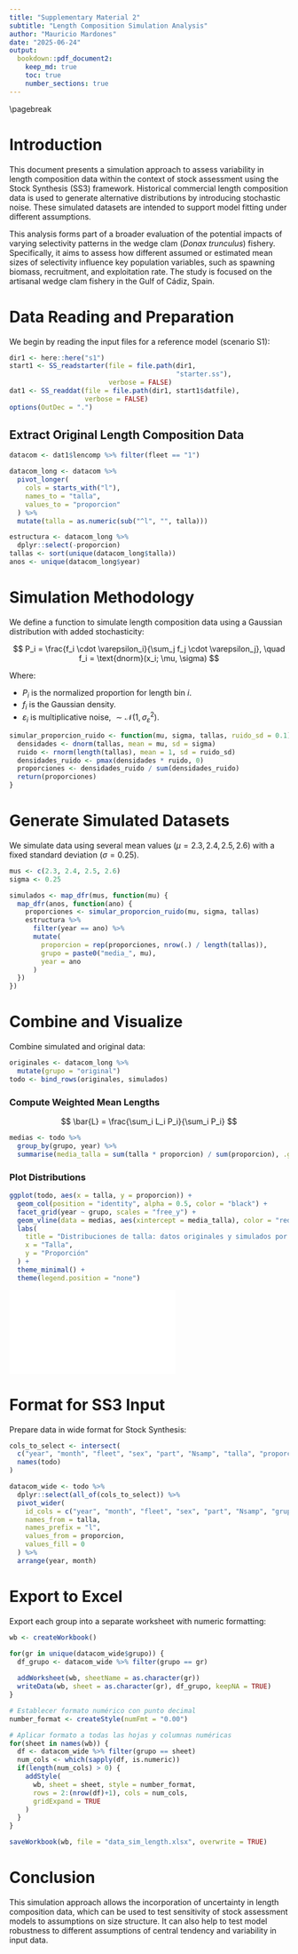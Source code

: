 ```yaml
---
title: "Supplementary Material 2"
subtitle: "Length Composition Simulation Analysis"
author: "Mauricio Mardones"
date: "2025-06-24"
output:
  bookdown::pdf_document2:
    keep_md: true
    toc: true
    number_sections: true
---
```

\pagebreak



# Introduction

This document presents a simulation approach to assess variability in length composition data within the context of stock assessment using the Stock Synthesis (SS3) framework. Historical commercial length composition data is used to generate alternative distributions by introducing stochastic noise. These simulated datasets are intended to support model fitting under different assumptions.

This analysis forms part of a broader evaluation of the potential impacts of varying selectivity patterns in the wedge clam (*Donax trunculus*) fishery. Specifically, it aims to assess how different assumed or estimated mean sizes of selectivity influence key population variables, such as spawning biomass, recruitment, and exploitation rate. The study is focused on the artisanal wedge clam fishery in the Gulf of Cádiz, Spain.



# Data Reading and Preparation

We begin by reading the input files for a reference model (scenario S1):


``` r
dir1 <- here::here("s1")
start1 <- SS_readstarter(file = file.path(dir1,
                                          "starter.ss"),
                         verbose = FALSE)
dat1 <- SS_readdat(file = file.path(dir1, start1$datfile),
                   verbose = FALSE)
options(OutDec = ".")
```

## Extract Original Length Composition Data


``` r
datacom <- dat1$lencomp %>% filter(fleet == "1")

datacom_long <- datacom %>%
  pivot_longer(
    cols = starts_with("l"),
    names_to = "talla",
    values_to = "proporcion"
  ) %>%
  mutate(talla = as.numeric(sub("^l", "", talla)))

estructura <- datacom_long %>% 
  dplyr::select(-proporcion)
tallas <- sort(unique(datacom_long$talla))
anos <- unique(datacom_long$year)
```

# Simulation Methodology

We define a function to simulate length composition data using a Gaussian distribution with added stochasticity:

$$
P_i = \frac{f_i \cdot \varepsilon_i}{\sum_j f_j \cdot \varepsilon_j}, \quad f_i = \text{dnorm}(x_i; \mu, \sigma)
$$

Where:
- $P_i$ is the normalized proportion for length bin $i$.
- $f_i$ is the Gaussian density.
- $\varepsilon_i$ is multiplicative noise, $\sim \mathcal{N}(1, \sigma^2_\varepsilon)$.


``` r
simular_proporcion_ruido <- function(mu, sigma, tallas, ruido_sd = 0.1) {
  densidades <- dnorm(tallas, mean = mu, sd = sigma)
  ruido <- rnorm(length(tallas), mean = 1, sd = ruido_sd)
  densidades_ruido <- pmax(densidades * ruido, 0)
  proporciones <- densidades_ruido / sum(densidades_ruido)
  return(proporciones)
}
```

# Generate Simulated Datasets

We simulate data using several mean values ($\mu = 2.3, 2.4, 2.5, 2.6$) with a fixed standard deviation ($\sigma = 0.25$).


``` r
mus <- c(2.3, 2.4, 2.5, 2.6)
sigma <- 0.25

simulados <- map_dfr(mus, function(mu) {
  map_dfr(anos, function(ano) {
    proporciones <- simular_proporcion_ruido(mu, sigma, tallas)
    estructura %>%
      filter(year == ano) %>%
      mutate(
        proporcion = rep(proporciones, nrow(.) / length(tallas)),
        grupo = paste0("media_", mu),
        year = ano
      )
  })
})
```

# Combine and Visualize

Combine simulated and original data:


``` r
originales <- datacom_long %>%
  mutate(grupo = "original")
todo <- bind_rows(originales, simulados)
```

### Compute Weighted Mean Lengths

$$
\bar{L} = \frac{\sum_i L_i P_i}{\sum_i P_i}
$$


``` r
medias <- todo %>%
  group_by(grupo, year) %>%
  summarise(media_talla = sum(talla * proporcion) / sum(proporcion), .groups = "drop")
```

### Plot Distributions


``` r
ggplot(todo, aes(x = talla, y = proporcion)) +
  geom_col(position = "identity", alpha = 0.5, color = "black") +
  facet_grid(year ~ grupo, scales = "free_y") +
  geom_vline(data = medias, aes(xintercept = media_talla), color = "red", linetype = "dashed") +
  labs(
    title = "Distribuciones de talla: datos originales y simulados por año y grupo",
    x = "Talla",
    y = "Proporción"
  ) +
  theme_minimal() +
  theme(legend.position = "none")
```

![](Suppl_Mat_2_files/figure-latex/unnamed-chunk-7-1.pdf)<!-- --> 

# Format for SS3 Input

Prepare data in wide format for Stock Synthesis:


``` r
cols_to_select <- intersect(
  c("year", "month", "fleet", "sex", "part", "Nsamp", "talla", "proporcion", "grupo"),
  names(todo)
)

datacom_wide <- todo %>%
  dplyr::select(all_of(cols_to_select)) %>%
  pivot_wider(
    id_cols = c("year", "month", "fleet", "sex", "part", "Nsamp", "grupo"),
    names_from = talla,
    names_prefix = "l",
    values_from = proporcion,
    values_fill = 0
  ) %>%
  arrange(year, month)
```

# Export to Excel

Export each group into a separate worksheet with numeric formatting:


``` r
wb <- createWorkbook()

for(gr in unique(datacom_wide$grupo)) {
  df_grupo <- datacom_wide %>% filter(grupo == gr)
  
  addWorksheet(wb, sheetName = as.character(gr))
  writeData(wb, sheet = as.character(gr), df_grupo, keepNA = TRUE)
}

# Establecer formato numérico con punto decimal
number_format <- createStyle(numFmt = "0.00")

# Aplicar formato a todas las hojas y columnas numéricas
for(sheet in names(wb)) {
  df <- datacom_wide %>% filter(grupo == sheet)
  num_cols <- which(sapply(df, is.numeric))
  if(length(num_cols) > 0) {
    addStyle(
      wb, sheet = sheet, style = number_format,
      rows = 2:(nrow(df)+1), cols = num_cols,
      gridExpand = TRUE
    )
  }
}

saveWorkbook(wb, file = "data_sim_length.xlsx", overwrite = TRUE)
```



# Conclusion

This simulation approach allows the incorporation of uncertainty in length composition data, which can be used to test sensitivity of stock assessment models to assumptions on size structure. It can also help to test model robustness to different assumptions of central tendency and variability in input data.


